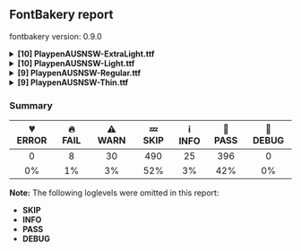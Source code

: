 ## FontBakery report

fontbakery version: 0.9.0

<details><summary><b>[10] PlaypenAUSNSW-ExtraLight.ttf</b></summary><div><details><summary>🔥 <b>FAIL:</b> Checking OS/2 usWinAscent & usWinDescent. (<a href="https://font-bakery.readthedocs.io/en/stable/fontbakery/profiles/universal.html#com.google.fonts/check/family/win_ascent_and_descent">com.google.fonts/check/family/win_ascent_and_descent</a>)</summary><div>

>
>A font's winAscent and winDescent values should be greater than or equal to the head table's yMax, abs(yMin) values. If they are less than these values, clipping can occur on Windows platforms (https://github.com/RedHatBrand/Overpass/issues/33).
>
>If the font includes tall/deep writing systems such as Arabic or Devanagari, the winAscent and winDescent can be greater than the yMax and absolute yMin values to accommodate vowel marks.
>
>When the 'win' Metrics are significantly greater than the UPM, the linespacing can appear too loose. To counteract this, enabling the OS/2 fsSelection bit 7 (Use_Typo_Metrics), will force Windows to use the OS/2 'typo' values instead. This means the font developer can control the linespacing with the 'typo' values, whilst avoiding clipping by setting the 'win' values to values greater than the yMax and absolute yMin.
>
* 🔥 **FAIL** OS/2.usWinAscent value should be equal or greater than 1473, but got 1458 instead [code: ascent]
* 🔥 **FAIL** OS/2.usWinDescent value should be equal or greater than 626, but got 524 instead [code: descent]
</div></details><details><summary>🔥 <b>FAIL:</b> Checking post.italicAngle value. (derived from com.google.fonts/check/italic_angle) (<a href="https://font-bakery.readthedocs.io/en/stable/fontbakery/profiles/post.html#com.google.fonts/check/italic_angle">com.google.fonts/check/italic_angle</a>)</summary><div>

>
>The 'post' table italicAngle property should be a reasonable amount, likely not more than 30°. Note that in the OpenType specification, the value is negative for a rightward lean.
>
>https://docs.microsoft.com/en-us/typography/opentype/spec/post
>
* 🔥 **FAIL** Font is not italic, so post.italicAngle should be equal to zero. [code: non-zero-upright]
</div></details><details><summary>⚠ <b>WARN:</b> Combined length of family and style must not exceed 27 characters. (<a href="https://font-bakery.readthedocs.io/en/stable/fontbakery/profiles/googlefonts.html#com.google.fonts/check/name/family_and_style_max_length">com.google.fonts/check/name/family_and_style_max_length</a>)</summary><div>

>
>According to a GlyphsApp tutorial [1], in order to make sure all versions of Windows recognize it as a valid font file, we must make sure that the concatenated length of the familyname (NameID.FONT_FAMILY_NAME) and style (NameID.FONT_SUBFAMILY_NAME) strings in the name table do not exceed 20 characters.
>
>After discussing the problem in more detail at FontBakery issue #2179 [2] we decided that allowing up to 27 chars would still be on the safe side, though.
>
>[1] https://glyphsapp.com/tutorials/multiple-masters-part-3-setting-up-instances [2] https://github.com/fonttools/fontbakery/issues/2179
>
* ⚠ **WARN** The combined length of family and style exceeds 27 chars in the following 'WINDOWS' entries:
 FONT_FAMILY_NAME = 'Playpen AUS NSW ExtraLight' / SUBFAMILY_NAME = 'Regular'

Please take a look at the conversation at https://github.com/fonttools/fontbakery/issues/2179 in order to understand the reasoning behind these name table records max-length criteria. [code: too-long]
</div></details><details><summary>⚠ <b>WARN:</b> Check font follows the Google Fonts vertical metric schema (<a href="https://font-bakery.readthedocs.io/en/stable/fontbakery/profiles/googlefonts.html#com.google.fonts/check/vertical_metrics">com.google.fonts/check/vertical_metrics</a>)</summary><div>

>
>This check generally enforces Google Fonts’ vertical metrics specifications. In particular: * lineGap must be 0 * Sum of hhea ascender + abs(descender) + linegap must be between 120% and 200% of UPM * Warning if sum is over 150% of UPM
>
>The threshold levels 150% (WARN) and 200% (FAIL) are somewhat arbitrarily chosen and may hint at a glaring mistake in the metrics calculations or UPM settings.
>
>Our documentation includes further information: https://github.com/googlefonts/gf-docs/tree/main/VerticalMetrics
>
* ⚠ **WARN** We recommend the absolute sum of the hhea metrics should be between 1.2-1.5x of the font's upm. This font has 1.932x (1932) [code: bad-hhea-range]
</div></details><details><summary>⚠ <b>WARN:</b> Ensure fonts have ScriptLangTags declared on the 'meta' table. (<a href="https://font-bakery.readthedocs.io/en/stable/fontbakery/profiles/googlefonts.html#com.google.fonts/check/meta/script_lang_tags">com.google.fonts/check/meta/script_lang_tags</a>)</summary><div>

>
>The OpenType 'meta' table originated at Apple. Microsoft added it to OT with just two DataMap records:
>
>- dlng: comma-separated ScriptLangTags that indicate which scripts, or languages and scripts, with possible variants, the font is designed for.
>
>- slng: comma-separated ScriptLangTags that indicate which scripts, or languages and scripts, with possible variants, the font supports.
>
>The slng structure is intended to describe which languages and scripts the font overall supports. For example, a Traditional Chinese font that also contains Latin characters, can indicate Hant,Latn, showing that it supports Hant, the Traditional Chinese variant of the Hani script, and it also supports the Latn script.
>
>The dlng structure is far more interesting. A font may contain various glyphs, but only a particular subset of the glyphs may be truly "leading" in the design, while other glyphs may have been included for technical reasons. Such a Traditional Chinese font could only list Hant there, showing that it’s designed for Traditional Chinese, but the font would omit Latn, because the developers don’t think the font is really recommended for purely Latin-script use.
>
>The tags used in the structures can comprise just script, or also language and script. For example, if a font has Bulgarian Cyrillic alternates in the locl feature for the cyrl BGR OT languagesystem, it could also indicate in dlng explicitly that it supports bul-Cyrl. (Note that the scripts and languages in meta use the ISO language and script codes, not the OpenType ones).
>
>This check ensures that the font has the meta table containing the slng and dlng structures.
>
>All families in the Google Fonts collection should contain the 'meta' table. Windows 10 already uses it when deciding on which fonts to fall back to. The Google Fonts API and also other environments could use the data for smarter filtering. Most importantly, those entries should be added to the Noto fonts.
>
>In the font making process, some environments store this data in external files already. But the meta table provides a convenient way to store this inside the font file, so some tools may add the data, and unrelated tools may read this data. This makes the solution much more portable and universal.
>
* ⚠ **WARN** This font file does not have a 'meta' table. [code: lacks-meta-table]
</div></details><details><summary>⚠ <b>WARN:</b> Check if uppercase glyphs are vertically centered. (<a href="https://font-bakery.readthedocs.io/en/stable/fontbakery/profiles/universal.html#com.google.fonts/check/caps_vertically_centered">com.google.fonts/check/caps_vertically_centered</a>)</summary><div>

>
>This check suggests one possible approach to designing vertical metrics, but can be ingnored if you follow a different approach. In order to center text in buttons, lists, and grid systems with minimal additional CSS work, the uppercase glyphs should be vertically centered in the em box. This check mainly applies to Latin, Greek, Cyrillic, and other similar scripts. For non-latin scripts like Arabic, this check might not be applicable. There is a detailed description of this subject at: https://x.com/romanshamin_en/status/1562801657691672576
>
* ⚠ **WARN** Uppercase glyphs are not vertically centered in the em box. [code: vertical-metrics-not-centered]
</div></details><details><summary>⚠ <b>WARN:</b> Check font contains no unreachable glyphs (<a href="https://font-bakery.readthedocs.io/en/stable/fontbakery/profiles/universal.html#com.google.fonts/check/unreachable_glyphs">com.google.fonts/check/unreachable_glyphs</a>)</summary><div>

>
>Glyphs are either accessible directly through Unicode codepoints or through substitution rules.
>
>In Color Fonts, glyphs are also referenced by the COLR table.
>
>Any glyphs not accessible by either of these means are redundant and serve only to increase the font's file size.
>
* ⚠ **WARN** The following glyphs could not be reached by codepoint or substitution rules:

	- A.cur_locl

	- A.dec_locl

	- AE.cur.locl

	- F.cur_locl

	- G.cur_locl

	- G_locl

	- IJacute

	- I_locl

	- M_locl

	- OE.cur.locl

	- Q.cur_locl

	- Q.dec_pt

	- Q_locl

	- Q_locl.ini

	- T.cur_locl

	- X.dec_locl

	- Z.dec_locl

	- _circle

	- b.jmc_dk

	- caroncomb_locl

	- cnct.cnt_r_r.ful

	- cnct.cnt_r_v.mod

	- cnct.cnt_r_x.mod

	- cnct.ful_t.lop_de_e

	- cnct.mlp_b_s.mod

	- cnct.mod_e_z.ful

	- cnct.mod_r_z.cnt

	- cnct.mod_v_n.cnt

	- f.alt1.mrr

	- f.ful_pe

	- f.ful_pl

	- four.alt1

	- i.loclTRK

	- ijacute

	- k.lop_pe

	- l.alt1.lop

	- nine.alt1

	- one.alt1

	- p.mrr_ca

	- q.jmc_ar

	- q.mod_au

	- seven.alt1

	- t.lop_de

	- uni0312.case

	- x.cnt_de

	- y_de
 [code: unreachable-glyphs]
</div></details><details><summary>⚠ <b>WARN:</b> Check if each glyph has the recommended amount of contours. (<a href="https://font-bakery.readthedocs.io/en/stable/fontbakery/profiles/universal.html#com.google.fonts/check/contour_count">com.google.fonts/check/contour_count</a>)</summary><div>

>
>Visually QAing thousands of glyphs by hand is tiring. Most glyphs can only be constructured in a handful of ways. This means a glyph's contour count will only differ slightly amongst different fonts, e.g a 'g' could either be 2 or 3 contours, depending on whether its double story or single story.
>
>However, a quotedbl should have 2 contours, unless the font belongs to a display family.
>
>This check currently does not cover variable fonts because there's plenty of alternative ways of constructing glyphs with multiple outlines for each feature in a VarFont. The expected contour count data for this check is currently optimized for the typical construction of glyphs in static fonts.
>
* ⚠ **WARN** This check inspects the glyph outlines and detects the total number of contours in each of them. The expected values are infered from the typical ammounts of contours observed in a large collection of reference font families. The divergences listed below may simply indicate a significantly different design on some of your glyphs. On the other hand, some of these may flag actual bugs in the font such as glyphs mapped to an incorrect codepoint. Please consider reviewing the design and codepoint assignment of these to make sure they are correct.

The following glyphs do not have the recommended number of contours:

	- Glyph name: Eth	Contours detected: 3	Expected: 2

	- Glyph name: aogonek	Contours detected: 3	Expected: 2

	- Glyph name: Dcroat	Contours detected: 3	Expected: 2

	- Glyph name: dcroat	Contours detected: 3	Expected: 2

	- Glyph name: eogonek	Contours detected: 3	Expected: 2

	- Glyph name: hbar	Contours detected: 2	Expected: 1

	- Glyph name: Lslash	Contours detected: 2	Expected: 1

	- Glyph name: lslash	Contours detected: 2	Expected: 1

	- Glyph name: Tbar	Contours detected: 2	Expected: 1

	- Glyph name: tbar	Contours detected: 2	Expected: 1

	- Glyph name: Uogonek	Contours detected: 2	Expected: 1

	- Glyph name: uogonek	Contours detected: 2	Expected: 1

	- Glyph name: Dcroat	Contours detected: 3	Expected: 2

	- Glyph name: Eth	Contours detected: 3	Expected: 2

	- Glyph name: Lslash	Contours detected: 2	Expected: 1

	- Glyph name: Tbar	Contours detected: 2	Expected: 1

	- Glyph name: Uogonek	Contours detected: 2	Expected: 1

	- Glyph name: aogonek	Contours detected: 3	Expected: 2

	- Glyph name: dcroat	Contours detected: 3	Expected: 2

	- Glyph name: eogonek	Contours detected: 3	Expected: 2

	- Glyph name: hbar	Contours detected: 2	Expected: 1

	- Glyph name: lslash	Contours detected: 2	Expected: 1

	- Glyph name: tbar	Contours detected: 2	Expected: 1

	- Glyph name: uogonek	Contours detected: 2	Expected: 1
 [code: contour-count]
</div></details><details><summary>⚠ <b>WARN:</b> Check glyphs in mark glyph class are non-spacing. (<a href="https://font-bakery.readthedocs.io/en/stable/fontbakery/profiles/gdef.html#com.google.fonts/check/gdef_spacing_marks">com.google.fonts/check/gdef_spacing_marks</a>)</summary><div>

>
>Glyphs in the GDEF mark glyph class should be non-spacing.
>
>Spacing glyphs in the GDEF mark glyph class may have incorrect anchor positioning that was only intended for building composite glyphs during design.
>
* ⚠ **WARN** The following spacing glyphs may be in the GDEF mark glyph class by mistake:
	 cnct.mod_r_z.cnt (unencoded) and tildeshortcomb (unencoded) [code: spacing-mark-glyphs]
</div></details><details><summary>⚠ <b>WARN:</b> Do outlines contain any jaggy segments? (<a href="https://font-bakery.readthedocs.io/en/stable/fontbakery/profiles/<Section: Outline Correctness Checks>.html#com.google.fonts/check/outline_jaggy_segments">com.google.fonts/check/outline_jaggy_segments</a>)</summary><div>

>
>This check heuristically detects outline segments which form a particularly small angle, indicative of an outline error. This may cause false positives in cases such as extreme ink traps, so should be regarded as advisory and backed up by manual inspection.
>
* ⚠ **WARN** The following glyphs have jaggy segments:

	* at (U+0040): B<<530.0,178.5>-<535.0,198.0>-<541.0,218.0>>/B<<541.0,218.0>-<489.0,131.0>-<441.5,92.0>> = 14.167565217143443

	* b (U+0062): L<<382.0,993.0>--<179.0,293.0>>/B<<179.0,293.0>-<245.0,410.0>-<308.5,464.5>> = 13.255297387407163

	* eng (U+014B): L<<231.0,491.0>--<165.0,260.0>>/B<<165.0,260.0>-<214.0,355.0>-<265.5,412.0>> = 11.338811392700217

	* g (U+0067): L<<276.0,-294.0>--<421.0,206.0>>/B<<421.0,206.0>-<354.0,90.0>-<289.5,36.5>> = 13.837978624535648

	* gbreve (U+011F): L<<276.0,-294.0>--<421.0,206.0>>/B<<421.0,206.0>-<354.0,90.0>-<289.5,36.5>> = 13.837978624535648

	* gcircumflex (U+011D): L<<276.0,-294.0>--<421.0,206.0>>/B<<421.0,206.0>-<354.0,90.0>-<289.5,36.5>> = 13.837978624535648

	* gdotaccent (U+0121): L<<276.0,-294.0>--<421.0,206.0>>/B<<421.0,206.0>-<354.0,90.0>-<289.5,36.5>> = 13.837978624535648

	* h (U+0068): L<<382.0,992.0>--<171.0,262.0>>/B<<171.0,262.0>-<220.0,356.0>-<271.5,412.5>> = 11.410509773024042

	* hbar (U+0127): L<<382.0,992.0>--<171.0,262.0>>/B<<171.0,262.0>-<220.0,356.0>-<271.5,412.5>> = 11.410509773024042

	* hcircumflex (U+0125): L<<382.0,992.0>--<171.0,262.0>>/B<<171.0,262.0>-<220.0,356.0>-<271.5,412.5>> = 11.410509773024042

	* m (U+006D): L<<231.0,491.0>--<167.0,267.0>>/B<<167.0,267.0>-<238.0,403.0>-<312.5,461.0>> = 11.621811599992757

	* m (U+006D): L<<525.0,343.0>--<504.0,272.0>>/B<<504.0,272.0>-<575.0,405.0>-<648.5,462.0>> = 11.61796050767635

	* n (U+006E): L<<231.0,491.0>--<165.0,260.0>>/B<<165.0,260.0>-<214.0,355.0>-<265.5,412.0>> = 11.338811392700217

	* nacute (U+0144): L<<231.0,491.0>--<165.0,260.0>>/B<<165.0,260.0>-<214.0,355.0>-<265.5,412.0>> = 11.338811392700217

	* ncaron (U+0148): L<<231.0,491.0>--<165.0,260.0>>/B<<165.0,260.0>-<214.0,355.0>-<265.5,412.0>> = 11.338811392700217

	* ntilde (U+00F1): L<<231.0,491.0>--<165.0,260.0>>/B<<165.0,260.0>-<214.0,355.0>-<265.5,412.0>> = 11.338811392700217

	* p (U+0070): L<<238.0,492.0>--<179.0,293.0>>/B<<179.0,293.0>-<246.0,410.0>-<309.5,464.5>> = 13.283427380590814

	* q (U+0071): L<<220.0,-494.0>--<424.0,214.0>>/B<<424.0,214.0>-<357.0,94.0>-<292.0,38.5>> = 13.10250490323211

	* r (U+0072): L<<230.0,491.0>--<164.0,265.0>>/B<<164.0,265.0>-<214.0,365.0>-<259.5,420.0>> = 10.28537797494743

	* racute (U+0155): L<<230.0,491.0>--<164.0,265.0>>/B<<164.0,265.0>-<214.0,365.0>-<259.5,420.0>> = 10.28537797494743

	* rcaron (U+0159): L<<230.0,491.0>--<164.0,265.0>>/B<<164.0,265.0>-<214.0,365.0>-<259.5,420.0>> = 10.28537797494743

	* thorn (U+00FE): L<<382.0,992.0>--<179.0,293.0>>/B<<179.0,293.0>-<245.0,410.0>-<308.5,464.5>> = 13.233373079481229

	* u (U+0075): L<<411.0,111.0>--<448.0,241.0>>/B<<448.0,241.0>-<400.0,149.0>-<349.0,92.0>> = 11.66564307395382

	* uacute (U+00FA): L<<411.0,111.0>--<448.0,241.0>>/B<<448.0,241.0>-<400.0,149.0>-<349.0,92.0>> = 11.66564307395382

	* ubreve (U+016D): L<<411.0,111.0>--<448.0,241.0>>/B<<448.0,241.0>-<400.0,149.0>-<349.0,92.0>> = 11.66564307395382

	* ucircumflex (U+00FB): L<<411.0,111.0>--<448.0,241.0>>/B<<448.0,241.0>-<400.0,149.0>-<349.0,92.0>> = 11.66564307395382

	* udieresis (U+00FC): L<<411.0,111.0>--<448.0,241.0>>/B<<448.0,241.0>-<400.0,149.0>-<349.0,92.0>> = 11.66564307395382

	* ugrave (U+00F9): L<<411.0,111.0>--<448.0,241.0>>/B<<448.0,241.0>-<400.0,149.0>-<349.0,92.0>> = 11.66564307395382

	* uhorn (U+01B0): L<<411.0,111.0>--<448.0,241.0>>/B<<448.0,241.0>-<400.0,149.0>-<349.0,92.0>> = 11.66564307395382

	* uhungarumlaut (U+0171): L<<411.0,111.0>--<448.0,241.0>>/B<<448.0,241.0>-<400.0,149.0>-<349.0,92.0>> = 11.66564307395382

	* umacron (U+016B): L<<411.0,111.0>--<448.0,241.0>>/B<<448.0,241.0>-<400.0,149.0>-<349.0,92.0>> = 11.66564307395382

	* uni0123 (U+0123): L<<276.0,-294.0>--<421.0,206.0>>/B<<421.0,206.0>-<354.0,90.0>-<289.5,36.5>> = 13.837978624535648

	* uni0146 (U+0146): L<<231.0,491.0>--<165.0,260.0>>/B<<165.0,260.0>-<214.0,355.0>-<265.5,412.0>> = 11.338811392700217

	* uni0157 (U+0157): L<<230.0,491.0>--<164.0,265.0>>/B<<164.0,265.0>-<214.0,365.0>-<259.5,420.0>> = 10.28537797494743

	* uni01D4 (U+01D4): L<<411.0,111.0>--<448.0,241.0>>/B<<448.0,241.0>-<400.0,149.0>-<349.0,92.0>> = 11.66564307395382

	* uni01D6 (U+01D6): L<<411.0,111.0>--<448.0,241.0>>/B<<448.0,241.0>-<400.0,149.0>-<349.0,92.0>> = 11.66564307395382

	* uni01D8 (U+01D8): L<<411.0,111.0>--<448.0,241.0>>/B<<448.0,241.0>-<400.0,149.0>-<349.0,92.0>> = 11.66564307395382

	* uni01DA (U+01DA): L<<411.0,111.0>--<448.0,241.0>>/B<<448.0,241.0>-<400.0,149.0>-<349.0,92.0>> = 11.66564307395382

	* uni01DC (U+01DC): L<<411.0,111.0>--<448.0,241.0>>/B<<448.0,241.0>-<400.0,149.0>-<349.0,92.0>> = 11.66564307395382

	* uni1EE5 (U+1EE5): L<<411.0,111.0>--<448.0,241.0>>/B<<448.0,241.0>-<400.0,149.0>-<349.0,92.0>> = 11.66564307395382

	* uni1EE7 (U+1EE7): L<<411.0,111.0>--<448.0,241.0>>/B<<448.0,241.0>-<400.0,149.0>-<349.0,92.0>> = 11.66564307395382

	* uni1EE9 (U+1EE9): L<<411.0,111.0>--<448.0,241.0>>/B<<448.0,241.0>-<400.0,149.0>-<349.0,92.0>> = 11.66564307395382

	* uni1EEB (U+1EEB): L<<411.0,111.0>--<448.0,241.0>>/B<<448.0,241.0>-<400.0,149.0>-<349.0,92.0>> = 11.66564307395382

	* uni1EED (U+1EED): L<<411.0,111.0>--<448.0,241.0>>/B<<448.0,241.0>-<400.0,149.0>-<349.0,92.0>> = 11.66564307395382

	* uni1EEF (U+1EEF): L<<411.0,111.0>--<448.0,241.0>>/B<<448.0,241.0>-<400.0,149.0>-<349.0,92.0>> = 11.66564307395382

	* uni1EF1 (U+1EF1): L<<411.0,111.0>--<448.0,241.0>>/B<<448.0,241.0>-<400.0,149.0>-<349.0,92.0>> = 11.66564307395382

	* uni1EF5 (U+1EF5): L<<293.0,-294.0>--<449.0,245.0>>/B<<449.0,245.0>-<400.0,150.0>-<348.0,92.5>> = 11.142449636840515

	* uni1EF7 (U+1EF7): L<<293.0,-294.0>--<449.0,245.0>>/B<<449.0,245.0>-<400.0,150.0>-<348.0,92.5>> = 11.142449636840515

	* uni1EF9 (U+1EF9): L<<293.0,-294.0>--<449.0,245.0>>/B<<449.0,245.0>-<400.0,150.0>-<348.0,92.5>> = 11.142449636840515

	* uogonek (U+0173): L<<411.0,111.0>--<448.0,241.0>>/B<<448.0,241.0>-<400.0,149.0>-<349.0,92.0>> = 11.66564307395382

	* uring (U+016F): L<<411.0,111.0>--<448.0,241.0>>/B<<448.0,241.0>-<400.0,149.0>-<349.0,92.0>> = 11.66564307395382

	* utilde (U+0169): L<<411.0,111.0>--<448.0,241.0>>/B<<448.0,241.0>-<400.0,149.0>-<349.0,92.0>> = 11.66564307395382

	* y (U+0079): L<<293.0,-294.0>--<449.0,245.0>>/B<<449.0,245.0>-<400.0,150.0>-<348.0,92.5>> = 11.142449636840515

	* yacute (U+00FD): L<<293.0,-294.0>--<449.0,245.0>>/B<<449.0,245.0>-<400.0,150.0>-<348.0,92.5>> = 11.142449636840515

	* ycircumflex (U+0177): L<<293.0,-294.0>--<449.0,245.0>>/B<<449.0,245.0>-<400.0,150.0>-<348.0,92.5>> = 11.142449636840515

	* ydieresis (U+00FF): L<<293.0,-294.0>--<449.0,245.0>>/B<<449.0,245.0>-<400.0,150.0>-<348.0,92.5>> = 11.142449636840515

	* ygrave (U+1EF3): L<<293.0,-294.0>--<449.0,245.0>>/B<<449.0,245.0>-<400.0,150.0>-<348.0,92.5>> = 11.142449636840515 [code: found-jaggy-segments]
</div></details><br></div></details><details><summary><b>[10] PlaypenAUSNSW-Light.ttf</b></summary><div><details><summary>🔥 <b>FAIL:</b> Checking OS/2 usWinAscent & usWinDescent. (<a href="https://font-bakery.readthedocs.io/en/stable/fontbakery/profiles/universal.html#com.google.fonts/check/family/win_ascent_and_descent">com.google.fonts/check/family/win_ascent_and_descent</a>)</summary><div>

>
>A font's winAscent and winDescent values should be greater than or equal to the head table's yMax, abs(yMin) values. If they are less than these values, clipping can occur on Windows platforms (https://github.com/RedHatBrand/Overpass/issues/33).
>
>If the font includes tall/deep writing systems such as Arabic or Devanagari, the winAscent and winDescent can be greater than the yMax and absolute yMin values to accommodate vowel marks.
>
>When the 'win' Metrics are significantly greater than the UPM, the linespacing can appear too loose. To counteract this, enabling the OS/2 fsSelection bit 7 (Use_Typo_Metrics), will force Windows to use the OS/2 'typo' values instead. This means the font developer can control the linespacing with the 'typo' values, whilst avoiding clipping by setting the 'win' values to values greater than the yMax and absolute yMin.
>
* 🔥 **FAIL** OS/2.usWinAscent value should be equal or greater than 1473, but got 1458 instead [code: ascent]
* 🔥 **FAIL** OS/2.usWinDescent value should be equal or greater than 626, but got 524 instead [code: descent]
</div></details><details><summary>🔥 <b>FAIL:</b> Checking post.italicAngle value. (derived from com.google.fonts/check/italic_angle) (<a href="https://font-bakery.readthedocs.io/en/stable/fontbakery/profiles/post.html#com.google.fonts/check/italic_angle">com.google.fonts/check/italic_angle</a>)</summary><div>

>
>The 'post' table italicAngle property should be a reasonable amount, likely not more than 30°. Note that in the OpenType specification, the value is negative for a rightward lean.
>
>https://docs.microsoft.com/en-us/typography/opentype/spec/post
>
* 🔥 **FAIL** Font is not italic, so post.italicAngle should be equal to zero. [code: non-zero-upright]
</div></details><details><summary>⚠ <b>WARN:</b> Combined length of family and style must not exceed 27 characters. (<a href="https://font-bakery.readthedocs.io/en/stable/fontbakery/profiles/googlefonts.html#com.google.fonts/check/name/family_and_style_max_length">com.google.fonts/check/name/family_and_style_max_length</a>)</summary><div>

>
>According to a GlyphsApp tutorial [1], in order to make sure all versions of Windows recognize it as a valid font file, we must make sure that the concatenated length of the familyname (NameID.FONT_FAMILY_NAME) and style (NameID.FONT_SUBFAMILY_NAME) strings in the name table do not exceed 20 characters.
>
>After discussing the problem in more detail at FontBakery issue #2179 [2] we decided that allowing up to 27 chars would still be on the safe side, though.
>
>[1] https://glyphsapp.com/tutorials/multiple-masters-part-3-setting-up-instances [2] https://github.com/fonttools/fontbakery/issues/2179
>
* ⚠ **WARN** The combined length of family and style exceeds 27 chars in the following 'WINDOWS' entries:
 FONT_FAMILY_NAME = 'Playpen AUS NSW Light' / SUBFAMILY_NAME = 'Regular'

Please take a look at the conversation at https://github.com/fonttools/fontbakery/issues/2179 in order to understand the reasoning behind these name table records max-length criteria. [code: too-long]
</div></details><details><summary>⚠ <b>WARN:</b> Check font follows the Google Fonts vertical metric schema (<a href="https://font-bakery.readthedocs.io/en/stable/fontbakery/profiles/googlefonts.html#com.google.fonts/check/vertical_metrics">com.google.fonts/check/vertical_metrics</a>)</summary><div>

>
>This check generally enforces Google Fonts’ vertical metrics specifications. In particular: * lineGap must be 0 * Sum of hhea ascender + abs(descender) + linegap must be between 120% and 200% of UPM * Warning if sum is over 150% of UPM
>
>The threshold levels 150% (WARN) and 200% (FAIL) are somewhat arbitrarily chosen and may hint at a glaring mistake in the metrics calculations or UPM settings.
>
>Our documentation includes further information: https://github.com/googlefonts/gf-docs/tree/main/VerticalMetrics
>
* ⚠ **WARN** We recommend the absolute sum of the hhea metrics should be between 1.2-1.5x of the font's upm. This font has 1.932x (1932) [code: bad-hhea-range]
</div></details><details><summary>⚠ <b>WARN:</b> Ensure fonts have ScriptLangTags declared on the 'meta' table. (<a href="https://font-bakery.readthedocs.io/en/stable/fontbakery/profiles/googlefonts.html#com.google.fonts/check/meta/script_lang_tags">com.google.fonts/check/meta/script_lang_tags</a>)</summary><div>

>
>The OpenType 'meta' table originated at Apple. Microsoft added it to OT with just two DataMap records:
>
>- dlng: comma-separated ScriptLangTags that indicate which scripts, or languages and scripts, with possible variants, the font is designed for.
>
>- slng: comma-separated ScriptLangTags that indicate which scripts, or languages and scripts, with possible variants, the font supports.
>
>The slng structure is intended to describe which languages and scripts the font overall supports. For example, a Traditional Chinese font that also contains Latin characters, can indicate Hant,Latn, showing that it supports Hant, the Traditional Chinese variant of the Hani script, and it also supports the Latn script.
>
>The dlng structure is far more interesting. A font may contain various glyphs, but only a particular subset of the glyphs may be truly "leading" in the design, while other glyphs may have been included for technical reasons. Such a Traditional Chinese font could only list Hant there, showing that it’s designed for Traditional Chinese, but the font would omit Latn, because the developers don’t think the font is really recommended for purely Latin-script use.
>
>The tags used in the structures can comprise just script, or also language and script. For example, if a font has Bulgarian Cyrillic alternates in the locl feature for the cyrl BGR OT languagesystem, it could also indicate in dlng explicitly that it supports bul-Cyrl. (Note that the scripts and languages in meta use the ISO language and script codes, not the OpenType ones).
>
>This check ensures that the font has the meta table containing the slng and dlng structures.
>
>All families in the Google Fonts collection should contain the 'meta' table. Windows 10 already uses it when deciding on which fonts to fall back to. The Google Fonts API and also other environments could use the data for smarter filtering. Most importantly, those entries should be added to the Noto fonts.
>
>In the font making process, some environments store this data in external files already. But the meta table provides a convenient way to store this inside the font file, so some tools may add the data, and unrelated tools may read this data. This makes the solution much more portable and universal.
>
* ⚠ **WARN** This font file does not have a 'meta' table. [code: lacks-meta-table]
</div></details><details><summary>⚠ <b>WARN:</b> Check if uppercase glyphs are vertically centered. (<a href="https://font-bakery.readthedocs.io/en/stable/fontbakery/profiles/universal.html#com.google.fonts/check/caps_vertically_centered">com.google.fonts/check/caps_vertically_centered</a>)</summary><div>

>
>This check suggests one possible approach to designing vertical metrics, but can be ingnored if you follow a different approach. In order to center text in buttons, lists, and grid systems with minimal additional CSS work, the uppercase glyphs should be vertically centered in the em box. This check mainly applies to Latin, Greek, Cyrillic, and other similar scripts. For non-latin scripts like Arabic, this check might not be applicable. There is a detailed description of this subject at: https://x.com/romanshamin_en/status/1562801657691672576
>
* ⚠ **WARN** Uppercase glyphs are not vertically centered in the em box. [code: vertical-metrics-not-centered]
</div></details><details><summary>⚠ <b>WARN:</b> Check font contains no unreachable glyphs (<a href="https://font-bakery.readthedocs.io/en/stable/fontbakery/profiles/universal.html#com.google.fonts/check/unreachable_glyphs">com.google.fonts/check/unreachable_glyphs</a>)</summary><div>

>
>Glyphs are either accessible directly through Unicode codepoints or through substitution rules.
>
>In Color Fonts, glyphs are also referenced by the COLR table.
>
>Any glyphs not accessible by either of these means are redundant and serve only to increase the font's file size.
>
* ⚠ **WARN** The following glyphs could not be reached by codepoint or substitution rules:

	- A.cur_locl

	- A.dec_locl

	- AE.cur.locl

	- F.cur_locl

	- G.cur_locl

	- G_locl

	- IJacute

	- I_locl

	- M_locl

	- OE.cur.locl

	- Q.cur_locl

	- Q.dec_pt

	- Q_locl

	- Q_locl.ini

	- T.cur_locl

	- X.dec_locl

	- Z.dec_locl

	- _circle

	- b.jmc_dk

	- caroncomb_locl

	- cnct.cnt_r_r.ful

	- cnct.cnt_r_v.mod

	- cnct.cnt_r_x.mod

	- cnct.ful_t.lop_de_e

	- cnct.mlp_b_s.mod

	- cnct.mod_e_z.ful

	- cnct.mod_r_z.cnt

	- cnct.mod_v_n.cnt

	- f.alt1.mrr

	- f.ful_pe

	- f.ful_pl

	- four.alt1

	- i.loclTRK

	- ijacute

	- k.lop_pe

	- l.alt1.lop

	- nine.alt1

	- one.alt1

	- p.mrr_ca

	- q.jmc_ar

	- q.mod_au

	- seven.alt1

	- t.lop_de

	- uni0312.case

	- x.cnt_de

	- y_de
 [code: unreachable-glyphs]
</div></details><details><summary>⚠ <b>WARN:</b> Check if each glyph has the recommended amount of contours. (<a href="https://font-bakery.readthedocs.io/en/stable/fontbakery/profiles/universal.html#com.google.fonts/check/contour_count">com.google.fonts/check/contour_count</a>)</summary><div>

>
>Visually QAing thousands of glyphs by hand is tiring. Most glyphs can only be constructured in a handful of ways. This means a glyph's contour count will only differ slightly amongst different fonts, e.g a 'g' could either be 2 or 3 contours, depending on whether its double story or single story.
>
>However, a quotedbl should have 2 contours, unless the font belongs to a display family.
>
>This check currently does not cover variable fonts because there's plenty of alternative ways of constructing glyphs with multiple outlines for each feature in a VarFont. The expected contour count data for this check is currently optimized for the typical construction of glyphs in static fonts.
>
* ⚠ **WARN** This check inspects the glyph outlines and detects the total number of contours in each of them. The expected values are infered from the typical ammounts of contours observed in a large collection of reference font families. The divergences listed below may simply indicate a significantly different design on some of your glyphs. On the other hand, some of these may flag actual bugs in the font such as glyphs mapped to an incorrect codepoint. Please consider reviewing the design and codepoint assignment of these to make sure they are correct.

The following glyphs do not have the recommended number of contours:

	- Glyph name: Eth	Contours detected: 3	Expected: 2

	- Glyph name: aogonek	Contours detected: 3	Expected: 2

	- Glyph name: Dcroat	Contours detected: 3	Expected: 2

	- Glyph name: dcroat	Contours detected: 3	Expected: 2

	- Glyph name: eogonek	Contours detected: 3	Expected: 2

	- Glyph name: hbar	Contours detected: 2	Expected: 1

	- Glyph name: Lslash	Contours detected: 2	Expected: 1

	- Glyph name: lslash	Contours detected: 2	Expected: 1

	- Glyph name: Tbar	Contours detected: 2	Expected: 1

	- Glyph name: tbar	Contours detected: 2	Expected: 1

	- Glyph name: Uogonek	Contours detected: 2	Expected: 1

	- Glyph name: uogonek	Contours detected: 2	Expected: 1

	- Glyph name: Dcroat	Contours detected: 3	Expected: 2

	- Glyph name: Eth	Contours detected: 3	Expected: 2

	- Glyph name: Lslash	Contours detected: 2	Expected: 1

	- Glyph name: Tbar	Contours detected: 2	Expected: 1

	- Glyph name: Uogonek	Contours detected: 2	Expected: 1

	- Glyph name: aogonek	Contours detected: 3	Expected: 2

	- Glyph name: dcroat	Contours detected: 3	Expected: 2

	- Glyph name: eogonek	Contours detected: 3	Expected: 2

	- Glyph name: hbar	Contours detected: 2	Expected: 1

	- Glyph name: lslash	Contours detected: 2	Expected: 1

	- Glyph name: tbar	Contours detected: 2	Expected: 1

	- Glyph name: uogonek	Contours detected: 2	Expected: 1
 [code: contour-count]
</div></details><details><summary>⚠ <b>WARN:</b> Check glyphs in mark glyph class are non-spacing. (<a href="https://font-bakery.readthedocs.io/en/stable/fontbakery/profiles/gdef.html#com.google.fonts/check/gdef_spacing_marks">com.google.fonts/check/gdef_spacing_marks</a>)</summary><div>

>
>Glyphs in the GDEF mark glyph class should be non-spacing.
>
>Spacing glyphs in the GDEF mark glyph class may have incorrect anchor positioning that was only intended for building composite glyphs during design.
>
* ⚠ **WARN** The following spacing glyphs may be in the GDEF mark glyph class by mistake:
	 cnct.mod_r_z.cnt (unencoded) and tildeshortcomb (unencoded) [code: spacing-mark-glyphs]
</div></details><details><summary>⚠ <b>WARN:</b> Do outlines contain any jaggy segments? (<a href="https://font-bakery.readthedocs.io/en/stable/fontbakery/profiles/<Section: Outline Correctness Checks>.html#com.google.fonts/check/outline_jaggy_segments">com.google.fonts/check/outline_jaggy_segments</a>)</summary><div>

>
>This check heuristically detects outline segments which form a particularly small angle, indicative of an outline error. This may cause false positives in cases such as extreme ink traps, so should be regarded as advisory and backed up by manual inspection.
>
* ⚠ **WARN** The following glyphs have jaggy segments:

	* eng (U+014B): L<<239.0,484.0>--<183.0,290.0>>/B<<183.0,290.0>-<249.0,410.0>-<321.5,464.5>> = 12.709491343814623

	* h (U+0068): L<<390.0,985.0>--<190.0,290.0>>/B<<190.0,290.0>-<256.0,410.0>-<328.0,464.5>> = 12.756574080197266

	* hbar (U+0127): L<<390.0,985.0>--<190.0,290.0>>/B<<190.0,290.0>-<256.0,410.0>-<328.0,464.5>> = 12.756574080197266

	* hcircumflex (U+0125): L<<390.0,985.0>--<190.0,290.0>>/B<<190.0,290.0>-<256.0,410.0>-<328.0,464.5>> = 12.756574080197266

	* m (U+006D): L<<239.0,484.0>--<185.0,298.0>>/B<<185.0,298.0>-<249.0,411.0>-<317.0,465.0>> = 13.336781054214766

	* m (U+006D): L<<529.0,334.0>--<518.0,299.0>>/B<<518.0,299.0>-<582.0,411.0>-<649.5,465.0>> = 12.29769287365997

	* n (U+006E): L<<239.0,484.0>--<183.0,290.0>>/B<<183.0,290.0>-<249.0,410.0>-<321.5,464.5>> = 12.709491343814623

	* nacute (U+0144): L<<239.0,484.0>--<183.0,290.0>>/B<<183.0,290.0>-<249.0,410.0>-<321.5,464.5>> = 12.709491343814623

	* ncaron (U+0148): L<<239.0,484.0>--<183.0,290.0>>/B<<183.0,290.0>-<249.0,410.0>-<321.5,464.5>> = 12.709491343814623

	* ntilde (U+00F1): L<<239.0,484.0>--<183.0,290.0>>/B<<183.0,290.0>-<249.0,410.0>-<321.5,464.5>> = 12.709491343814623

	* r (U+0072): L<<238.0,484.0>--<182.0,291.0>>/B<<182.0,291.0>-<249.0,415.0>-<312.0,467.0>> = 12.202980284542852

	* racute (U+0155): L<<238.0,484.0>--<182.0,291.0>>/B<<182.0,291.0>-<249.0,415.0>-<312.0,467.0>> = 12.202980284542852

	* rcaron (U+0159): L<<238.0,484.0>--<182.0,291.0>>/B<<182.0,291.0>-<249.0,415.0>-<312.0,467.0>> = 12.202980284542852

	* u (U+0075): L<<407.0,127.0>--<431.0,211.0>>/B<<431.0,211.0>-<366.0,95.0>-<294.5,39.5>> = 13.318468697618158

	* uacute (U+00FA): L<<407.0,127.0>--<431.0,211.0>>/B<<431.0,211.0>-<366.0,95.0>-<294.5,39.5>> = 13.318468697618158

	* ubreve (U+016D): L<<407.0,127.0>--<431.0,211.0>>/B<<431.0,211.0>-<366.0,95.0>-<294.5,39.5>> = 13.318468697618158

	* ucircumflex (U+00FB): L<<407.0,127.0>--<431.0,211.0>>/B<<431.0,211.0>-<366.0,95.0>-<294.5,39.5>> = 13.318468697618158

	* udieresis (U+00FC): L<<407.0,127.0>--<431.0,211.0>>/B<<431.0,211.0>-<366.0,95.0>-<294.5,39.5>> = 13.318468697618158

	* ugrave (U+00F9): L<<407.0,127.0>--<431.0,211.0>>/B<<431.0,211.0>-<366.0,95.0>-<294.5,39.5>> = 13.318468697618158

	* uhorn (U+01B0): L<<407.0,127.0>--<431.0,211.0>>/B<<431.0,211.0>-<366.0,95.0>-<294.5,39.5>> = 13.318468697618158

	* uhungarumlaut (U+0171): L<<407.0,127.0>--<431.0,211.0>>/B<<431.0,211.0>-<366.0,95.0>-<294.5,39.5>> = 13.318468697618158

	* umacron (U+016B): L<<407.0,127.0>--<431.0,211.0>>/B<<431.0,211.0>-<366.0,95.0>-<294.5,39.5>> = 13.318468697618158

	* uni0146 (U+0146): L<<239.0,484.0>--<183.0,290.0>>/B<<183.0,290.0>-<249.0,410.0>-<321.5,464.5>> = 12.709491343814623

	* uni0157 (U+0157): L<<238.0,484.0>--<182.0,291.0>>/B<<182.0,291.0>-<249.0,415.0>-<312.0,467.0>> = 12.202980284542852

	* uni01D4 (U+01D4): L<<407.0,127.0>--<431.0,211.0>>/B<<431.0,211.0>-<366.0,95.0>-<294.5,39.5>> = 13.318468697618158

	* uni01D6 (U+01D6): L<<407.0,127.0>--<431.0,211.0>>/B<<431.0,211.0>-<366.0,95.0>-<294.5,39.5>> = 13.318468697618158

	* uni01D8 (U+01D8): L<<407.0,127.0>--<431.0,211.0>>/B<<431.0,211.0>-<366.0,95.0>-<294.5,39.5>> = 13.318468697618158

	* uni01DA (U+01DA): L<<407.0,127.0>--<431.0,211.0>>/B<<431.0,211.0>-<366.0,95.0>-<294.5,39.5>> = 13.318468697618158

	* uni01DC (U+01DC): L<<407.0,127.0>--<431.0,211.0>>/B<<431.0,211.0>-<366.0,95.0>-<294.5,39.5>> = 13.318468697618158

	* uni1EE5 (U+1EE5): L<<407.0,127.0>--<431.0,211.0>>/B<<431.0,211.0>-<366.0,95.0>-<294.5,39.5>> = 13.318468697618158

	* uni1EE7 (U+1EE7): L<<407.0,127.0>--<431.0,211.0>>/B<<431.0,211.0>-<366.0,95.0>-<294.5,39.5>> = 13.318468697618158

	* uni1EE9 (U+1EE9): L<<407.0,127.0>--<431.0,211.0>>/B<<431.0,211.0>-<366.0,95.0>-<294.5,39.5>> = 13.318468697618158

	* uni1EEB (U+1EEB): L<<407.0,127.0>--<431.0,211.0>>/B<<431.0,211.0>-<366.0,95.0>-<294.5,39.5>> = 13.318468697618158

	* uni1EED (U+1EED): L<<407.0,127.0>--<431.0,211.0>>/B<<431.0,211.0>-<366.0,95.0>-<294.5,39.5>> = 13.318468697618158

	* uni1EEF (U+1EEF): L<<407.0,127.0>--<431.0,211.0>>/B<<431.0,211.0>-<366.0,95.0>-<294.5,39.5>> = 13.318468697618158

	* uni1EF1 (U+1EF1): L<<407.0,127.0>--<431.0,211.0>>/B<<431.0,211.0>-<366.0,95.0>-<294.5,39.5>> = 13.318468697618158

	* uni1EF5 (U+1EF5): L<<289.0,-283.0>--<433.0,217.0>>/B<<433.0,217.0>-<367.0,96.0>-<294.0,40.5>> = 12.544059130768506

	* uni1EF7 (U+1EF7): L<<289.0,-283.0>--<433.0,217.0>>/B<<433.0,217.0>-<367.0,96.0>-<294.0,40.5>> = 12.544059130768506

	* uni1EF9 (U+1EF9): L<<289.0,-283.0>--<433.0,217.0>>/B<<433.0,217.0>-<367.0,96.0>-<294.0,40.5>> = 12.544059130768506

	* uogonek (U+0173): L<<407.0,127.0>--<431.0,211.0>>/B<<431.0,211.0>-<366.0,95.0>-<294.5,39.5>> = 13.318468697618158

	* uring (U+016F): L<<407.0,127.0>--<431.0,211.0>>/B<<431.0,211.0>-<366.0,95.0>-<294.5,39.5>> = 13.318468697618158

	* utilde (U+0169): L<<407.0,127.0>--<431.0,211.0>>/B<<431.0,211.0>-<366.0,95.0>-<294.5,39.5>> = 13.318468697618158

	* y (U+0079): L<<289.0,-283.0>--<433.0,217.0>>/B<<433.0,217.0>-<367.0,96.0>-<294.0,40.5>> = 12.544059130768506

	* yacute (U+00FD): L<<289.0,-283.0>--<433.0,217.0>>/B<<433.0,217.0>-<367.0,96.0>-<294.0,40.5>> = 12.544059130768506

	* ycircumflex (U+0177): L<<289.0,-283.0>--<433.0,217.0>>/B<<433.0,217.0>-<367.0,96.0>-<294.0,40.5>> = 12.544059130768506

	* ydieresis (U+00FF): L<<289.0,-283.0>--<433.0,217.0>>/B<<433.0,217.0>-<367.0,96.0>-<294.0,40.5>> = 12.544059130768506

	* ygrave (U+1EF3): L<<289.0,-283.0>--<433.0,217.0>>/B<<433.0,217.0>-<367.0,96.0>-<294.0,40.5>> = 12.544059130768506 [code: found-jaggy-segments]
</div></details><br></div></details><details><summary><b>[9] PlaypenAUSNSW-Regular.ttf</b></summary><div><details><summary>🔥 <b>FAIL:</b> Checking OS/2 usWinAscent & usWinDescent. (<a href="https://font-bakery.readthedocs.io/en/stable/fontbakery/profiles/universal.html#com.google.fonts/check/family/win_ascent_and_descent">com.google.fonts/check/family/win_ascent_and_descent</a>)</summary><div>

>
>A font's winAscent and winDescent values should be greater than or equal to the head table's yMax, abs(yMin) values. If they are less than these values, clipping can occur on Windows platforms (https://github.com/RedHatBrand/Overpass/issues/33).
>
>If the font includes tall/deep writing systems such as Arabic or Devanagari, the winAscent and winDescent can be greater than the yMax and absolute yMin values to accommodate vowel marks.
>
>When the 'win' Metrics are significantly greater than the UPM, the linespacing can appear too loose. To counteract this, enabling the OS/2 fsSelection bit 7 (Use_Typo_Metrics), will force Windows to use the OS/2 'typo' values instead. This means the font developer can control the linespacing with the 'typo' values, whilst avoiding clipping by setting the 'win' values to values greater than the yMax and absolute yMin.
>
* 🔥 **FAIL** OS/2.usWinAscent value should be equal or greater than 1473, but got 1458 instead [code: ascent]
* 🔥 **FAIL** OS/2.usWinDescent value should be equal or greater than 626, but got 524 instead [code: descent]
</div></details><details><summary>🔥 <b>FAIL:</b> Checking post.italicAngle value. (derived from com.google.fonts/check/italic_angle) (<a href="https://font-bakery.readthedocs.io/en/stable/fontbakery/profiles/post.html#com.google.fonts/check/italic_angle">com.google.fonts/check/italic_angle</a>)</summary><div>

>
>The 'post' table italicAngle property should be a reasonable amount, likely not more than 30°. Note that in the OpenType specification, the value is negative for a rightward lean.
>
>https://docs.microsoft.com/en-us/typography/opentype/spec/post
>
* 🔥 **FAIL** Font is not italic, so post.italicAngle should be equal to zero. [code: non-zero-upright]
</div></details><details><summary>⚠ <b>WARN:</b> Check font follows the Google Fonts vertical metric schema (<a href="https://font-bakery.readthedocs.io/en/stable/fontbakery/profiles/googlefonts.html#com.google.fonts/check/vertical_metrics">com.google.fonts/check/vertical_metrics</a>)</summary><div>

>
>This check generally enforces Google Fonts’ vertical metrics specifications. In particular: * lineGap must be 0 * Sum of hhea ascender + abs(descender) + linegap must be between 120% and 200% of UPM * Warning if sum is over 150% of UPM
>
>The threshold levels 150% (WARN) and 200% (FAIL) are somewhat arbitrarily chosen and may hint at a glaring mistake in the metrics calculations or UPM settings.
>
>Our documentation includes further information: https://github.com/googlefonts/gf-docs/tree/main/VerticalMetrics
>
* ⚠ **WARN** We recommend the absolute sum of the hhea metrics should be between 1.2-1.5x of the font's upm. This font has 1.932x (1932) [code: bad-hhea-range]
</div></details><details><summary>⚠ <b>WARN:</b> Ensure fonts have ScriptLangTags declared on the 'meta' table. (<a href="https://font-bakery.readthedocs.io/en/stable/fontbakery/profiles/googlefonts.html#com.google.fonts/check/meta/script_lang_tags">com.google.fonts/check/meta/script_lang_tags</a>)</summary><div>

>
>The OpenType 'meta' table originated at Apple. Microsoft added it to OT with just two DataMap records:
>
>- dlng: comma-separated ScriptLangTags that indicate which scripts, or languages and scripts, with possible variants, the font is designed for.
>
>- slng: comma-separated ScriptLangTags that indicate which scripts, or languages and scripts, with possible variants, the font supports.
>
>The slng structure is intended to describe which languages and scripts the font overall supports. For example, a Traditional Chinese font that also contains Latin characters, can indicate Hant,Latn, showing that it supports Hant, the Traditional Chinese variant of the Hani script, and it also supports the Latn script.
>
>The dlng structure is far more interesting. A font may contain various glyphs, but only a particular subset of the glyphs may be truly "leading" in the design, while other glyphs may have been included for technical reasons. Such a Traditional Chinese font could only list Hant there, showing that it’s designed for Traditional Chinese, but the font would omit Latn, because the developers don’t think the font is really recommended for purely Latin-script use.
>
>The tags used in the structures can comprise just script, or also language and script. For example, if a font has Bulgarian Cyrillic alternates in the locl feature for the cyrl BGR OT languagesystem, it could also indicate in dlng explicitly that it supports bul-Cyrl. (Note that the scripts and languages in meta use the ISO language and script codes, not the OpenType ones).
>
>This check ensures that the font has the meta table containing the slng and dlng structures.
>
>All families in the Google Fonts collection should contain the 'meta' table. Windows 10 already uses it when deciding on which fonts to fall back to. The Google Fonts API and also other environments could use the data for smarter filtering. Most importantly, those entries should be added to the Noto fonts.
>
>In the font making process, some environments store this data in external files already. But the meta table provides a convenient way to store this inside the font file, so some tools may add the data, and unrelated tools may read this data. This makes the solution much more portable and universal.
>
* ⚠ **WARN** This font file does not have a 'meta' table. [code: lacks-meta-table]
</div></details><details><summary>⚠ <b>WARN:</b> Check if uppercase glyphs are vertically centered. (<a href="https://font-bakery.readthedocs.io/en/stable/fontbakery/profiles/universal.html#com.google.fonts/check/caps_vertically_centered">com.google.fonts/check/caps_vertically_centered</a>)</summary><div>

>
>This check suggests one possible approach to designing vertical metrics, but can be ingnored if you follow a different approach. In order to center text in buttons, lists, and grid systems with minimal additional CSS work, the uppercase glyphs should be vertically centered in the em box. This check mainly applies to Latin, Greek, Cyrillic, and other similar scripts. For non-latin scripts like Arabic, this check might not be applicable. There is a detailed description of this subject at: https://x.com/romanshamin_en/status/1562801657691672576
>
* ⚠ **WARN** Uppercase glyphs are not vertically centered in the em box. [code: vertical-metrics-not-centered]
</div></details><details><summary>⚠ <b>WARN:</b> Check font contains no unreachable glyphs (<a href="https://font-bakery.readthedocs.io/en/stable/fontbakery/profiles/universal.html#com.google.fonts/check/unreachable_glyphs">com.google.fonts/check/unreachable_glyphs</a>)</summary><div>

>
>Glyphs are either accessible directly through Unicode codepoints or through substitution rules.
>
>In Color Fonts, glyphs are also referenced by the COLR table.
>
>Any glyphs not accessible by either of these means are redundant and serve only to increase the font's file size.
>
* ⚠ **WARN** The following glyphs could not be reached by codepoint or substitution rules:

	- A.cur_locl

	- A.dec_locl

	- AE.cur.locl

	- F.cur_locl

	- G.cur_locl

	- G_locl

	- IJacute

	- I_locl

	- M_locl

	- OE.cur.locl

	- Q.cur_locl

	- Q.dec_pt

	- Q_locl

	- Q_locl.ini

	- T.cur_locl

	- X.dec_locl

	- Z.dec_locl

	- _circle

	- b.jmc_dk

	- caroncomb_locl

	- cnct.cnt_r_r.ful

	- cnct.cnt_r_v.mod

	- cnct.cnt_r_x.mod

	- cnct.ful_t.lop_de_e

	- cnct.mlp_b_s.mod

	- cnct.mod_e_z.ful

	- cnct.mod_r_z.cnt

	- cnct.mod_v_n.cnt

	- f.alt1.mrr

	- f.ful_pe

	- f.ful_pl

	- four.alt1

	- i.loclTRK

	- ijacute

	- k.lop_pe

	- l.alt1.lop

	- nine.alt1

	- one.alt1

	- p.mrr_ca

	- q.jmc_ar

	- q.mod_au

	- seven.alt1

	- t.lop_de

	- uni0312.case

	- x.cnt_de

	- y_de
 [code: unreachable-glyphs]
</div></details><details><summary>⚠ <b>WARN:</b> Check if each glyph has the recommended amount of contours. (<a href="https://font-bakery.readthedocs.io/en/stable/fontbakery/profiles/universal.html#com.google.fonts/check/contour_count">com.google.fonts/check/contour_count</a>)</summary><div>

>
>Visually QAing thousands of glyphs by hand is tiring. Most glyphs can only be constructured in a handful of ways. This means a glyph's contour count will only differ slightly amongst different fonts, e.g a 'g' could either be 2 or 3 contours, depending on whether its double story or single story.
>
>However, a quotedbl should have 2 contours, unless the font belongs to a display family.
>
>This check currently does not cover variable fonts because there's plenty of alternative ways of constructing glyphs with multiple outlines for each feature in a VarFont. The expected contour count data for this check is currently optimized for the typical construction of glyphs in static fonts.
>
* ⚠ **WARN** This check inspects the glyph outlines and detects the total number of contours in each of them. The expected values are infered from the typical ammounts of contours observed in a large collection of reference font families. The divergences listed below may simply indicate a significantly different design on some of your glyphs. On the other hand, some of these may flag actual bugs in the font such as glyphs mapped to an incorrect codepoint. Please consider reviewing the design and codepoint assignment of these to make sure they are correct.

The following glyphs do not have the recommended number of contours:

	- Glyph name: Eth	Contours detected: 3	Expected: 2

	- Glyph name: aogonek	Contours detected: 3	Expected: 2

	- Glyph name: Dcroat	Contours detected: 3	Expected: 2

	- Glyph name: dcroat	Contours detected: 3	Expected: 2

	- Glyph name: eogonek	Contours detected: 3	Expected: 2

	- Glyph name: hbar	Contours detected: 2	Expected: 1

	- Glyph name: Lslash	Contours detected: 2	Expected: 1

	- Glyph name: lslash	Contours detected: 2	Expected: 1

	- Glyph name: Tbar	Contours detected: 2	Expected: 1

	- Glyph name: tbar	Contours detected: 2	Expected: 1

	- Glyph name: Uogonek	Contours detected: 2	Expected: 1

	- Glyph name: uogonek	Contours detected: 2	Expected: 1

	- Glyph name: Dcroat	Contours detected: 3	Expected: 2

	- Glyph name: Eth	Contours detected: 3	Expected: 2

	- Glyph name: Lslash	Contours detected: 2	Expected: 1

	- Glyph name: Tbar	Contours detected: 2	Expected: 1

	- Glyph name: Uogonek	Contours detected: 2	Expected: 1

	- Glyph name: aogonek	Contours detected: 3	Expected: 2

	- Glyph name: dcroat	Contours detected: 3	Expected: 2

	- Glyph name: eogonek	Contours detected: 3	Expected: 2

	- Glyph name: hbar	Contours detected: 2	Expected: 1

	- Glyph name: lslash	Contours detected: 2	Expected: 1

	- Glyph name: tbar	Contours detected: 2	Expected: 1

	- Glyph name: uogonek	Contours detected: 2	Expected: 1
 [code: contour-count]
</div></details><details><summary>⚠ <b>WARN:</b> Check glyphs in mark glyph class are non-spacing. (<a href="https://font-bakery.readthedocs.io/en/stable/fontbakery/profiles/gdef.html#com.google.fonts/check/gdef_spacing_marks">com.google.fonts/check/gdef_spacing_marks</a>)</summary><div>

>
>Glyphs in the GDEF mark glyph class should be non-spacing.
>
>Spacing glyphs in the GDEF mark glyph class may have incorrect anchor positioning that was only intended for building composite glyphs during design.
>
* ⚠ **WARN** The following spacing glyphs may be in the GDEF mark glyph class by mistake:
	 cnct.mod_r_z.cnt (unencoded) and tildeshortcomb (unencoded) [code: spacing-mark-glyphs]
</div></details><details><summary>⚠ <b>WARN:</b> Do outlines contain any jaggy segments? (<a href="https://font-bakery.readthedocs.io/en/stable/fontbakery/profiles/<Section: Outline Correctness Checks>.html#com.google.fonts/check/outline_jaggy_segments">com.google.fonts/check/outline_jaggy_segments</a>)</summary><div>

>
>This check heuristically detects outline segments which form a particularly small angle, indicative of an outline error. This may cause false positives in cases such as extreme ink traps, so should be regarded as advisory and backed up by manual inspection.
>
* ⚠ **WARN** The following glyphs have jaggy segments:

	* m (U+006D): L<<532.0,326.0>--<531.0,324.0>>/B<<531.0,324.0>-<588.0,419.0>-<651.0,469.0>> = 4.398705354995426 [code: found-jaggy-segments]
</div></details><br></div></details><details><summary><b>[9] PlaypenAUSNSW-Thin.ttf</b></summary><div><details><summary>🔥 <b>FAIL:</b> Checking OS/2 usWinAscent & usWinDescent. (<a href="https://font-bakery.readthedocs.io/en/stable/fontbakery/profiles/universal.html#com.google.fonts/check/family/win_ascent_and_descent">com.google.fonts/check/family/win_ascent_and_descent</a>)</summary><div>

>
>A font's winAscent and winDescent values should be greater than or equal to the head table's yMax, abs(yMin) values. If they are less than these values, clipping can occur on Windows platforms (https://github.com/RedHatBrand/Overpass/issues/33).
>
>If the font includes tall/deep writing systems such as Arabic or Devanagari, the winAscent and winDescent can be greater than the yMax and absolute yMin values to accommodate vowel marks.
>
>When the 'win' Metrics are significantly greater than the UPM, the linespacing can appear too loose. To counteract this, enabling the OS/2 fsSelection bit 7 (Use_Typo_Metrics), will force Windows to use the OS/2 'typo' values instead. This means the font developer can control the linespacing with the 'typo' values, whilst avoiding clipping by setting the 'win' values to values greater than the yMax and absolute yMin.
>
* 🔥 **FAIL** OS/2.usWinAscent value should be equal or greater than 1473, but got 1458 instead [code: ascent]
* 🔥 **FAIL** OS/2.usWinDescent value should be equal or greater than 626, but got 524 instead [code: descent]
</div></details><details><summary>🔥 <b>FAIL:</b> Checking post.italicAngle value. (derived from com.google.fonts/check/italic_angle) (<a href="https://font-bakery.readthedocs.io/en/stable/fontbakery/profiles/post.html#com.google.fonts/check/italic_angle">com.google.fonts/check/italic_angle</a>)</summary><div>

>
>The 'post' table italicAngle property should be a reasonable amount, likely not more than 30°. Note that in the OpenType specification, the value is negative for a rightward lean.
>
>https://docs.microsoft.com/en-us/typography/opentype/spec/post
>
* 🔥 **FAIL** Font is not italic, so post.italicAngle should be equal to zero. [code: non-zero-upright]
</div></details><details><summary>⚠ <b>WARN:</b> Check font follows the Google Fonts vertical metric schema (<a href="https://font-bakery.readthedocs.io/en/stable/fontbakery/profiles/googlefonts.html#com.google.fonts/check/vertical_metrics">com.google.fonts/check/vertical_metrics</a>)</summary><div>

>
>This check generally enforces Google Fonts’ vertical metrics specifications. In particular: * lineGap must be 0 * Sum of hhea ascender + abs(descender) + linegap must be between 120% and 200% of UPM * Warning if sum is over 150% of UPM
>
>The threshold levels 150% (WARN) and 200% (FAIL) are somewhat arbitrarily chosen and may hint at a glaring mistake in the metrics calculations or UPM settings.
>
>Our documentation includes further information: https://github.com/googlefonts/gf-docs/tree/main/VerticalMetrics
>
* ⚠ **WARN** We recommend the absolute sum of the hhea metrics should be between 1.2-1.5x of the font's upm. This font has 1.932x (1932) [code: bad-hhea-range]
</div></details><details><summary>⚠ <b>WARN:</b> Ensure fonts have ScriptLangTags declared on the 'meta' table. (<a href="https://font-bakery.readthedocs.io/en/stable/fontbakery/profiles/googlefonts.html#com.google.fonts/check/meta/script_lang_tags">com.google.fonts/check/meta/script_lang_tags</a>)</summary><div>

>
>The OpenType 'meta' table originated at Apple. Microsoft added it to OT with just two DataMap records:
>
>- dlng: comma-separated ScriptLangTags that indicate which scripts, or languages and scripts, with possible variants, the font is designed for.
>
>- slng: comma-separated ScriptLangTags that indicate which scripts, or languages and scripts, with possible variants, the font supports.
>
>The slng structure is intended to describe which languages and scripts the font overall supports. For example, a Traditional Chinese font that also contains Latin characters, can indicate Hant,Latn, showing that it supports Hant, the Traditional Chinese variant of the Hani script, and it also supports the Latn script.
>
>The dlng structure is far more interesting. A font may contain various glyphs, but only a particular subset of the glyphs may be truly "leading" in the design, while other glyphs may have been included for technical reasons. Such a Traditional Chinese font could only list Hant there, showing that it’s designed for Traditional Chinese, but the font would omit Latn, because the developers don’t think the font is really recommended for purely Latin-script use.
>
>The tags used in the structures can comprise just script, or also language and script. For example, if a font has Bulgarian Cyrillic alternates in the locl feature for the cyrl BGR OT languagesystem, it could also indicate in dlng explicitly that it supports bul-Cyrl. (Note that the scripts and languages in meta use the ISO language and script codes, not the OpenType ones).
>
>This check ensures that the font has the meta table containing the slng and dlng structures.
>
>All families in the Google Fonts collection should contain the 'meta' table. Windows 10 already uses it when deciding on which fonts to fall back to. The Google Fonts API and also other environments could use the data for smarter filtering. Most importantly, those entries should be added to the Noto fonts.
>
>In the font making process, some environments store this data in external files already. But the meta table provides a convenient way to store this inside the font file, so some tools may add the data, and unrelated tools may read this data. This makes the solution much more portable and universal.
>
* ⚠ **WARN** This font file does not have a 'meta' table. [code: lacks-meta-table]
</div></details><details><summary>⚠ <b>WARN:</b> Check if uppercase glyphs are vertically centered. (<a href="https://font-bakery.readthedocs.io/en/stable/fontbakery/profiles/universal.html#com.google.fonts/check/caps_vertically_centered">com.google.fonts/check/caps_vertically_centered</a>)</summary><div>

>
>This check suggests one possible approach to designing vertical metrics, but can be ingnored if you follow a different approach. In order to center text in buttons, lists, and grid systems with minimal additional CSS work, the uppercase glyphs should be vertically centered in the em box. This check mainly applies to Latin, Greek, Cyrillic, and other similar scripts. For non-latin scripts like Arabic, this check might not be applicable. There is a detailed description of this subject at: https://x.com/romanshamin_en/status/1562801657691672576
>
* ⚠ **WARN** Uppercase glyphs are not vertically centered in the em box. [code: vertical-metrics-not-centered]
</div></details><details><summary>⚠ <b>WARN:</b> Check font contains no unreachable glyphs (<a href="https://font-bakery.readthedocs.io/en/stable/fontbakery/profiles/universal.html#com.google.fonts/check/unreachable_glyphs">com.google.fonts/check/unreachable_glyphs</a>)</summary><div>

>
>Glyphs are either accessible directly through Unicode codepoints or through substitution rules.
>
>In Color Fonts, glyphs are also referenced by the COLR table.
>
>Any glyphs not accessible by either of these means are redundant and serve only to increase the font's file size.
>
* ⚠ **WARN** The following glyphs could not be reached by codepoint or substitution rules:

	- A.cur_locl

	- A.dec_locl

	- AE.cur.locl

	- F.cur_locl

	- G.cur_locl

	- G_locl

	- IJacute

	- I_locl

	- M_locl

	- OE.cur.locl

	- Q.cur_locl

	- Q.dec_pt

	- Q_locl

	- Q_locl.ini

	- T.cur_locl

	- X.dec_locl

	- Z.dec_locl

	- _circle

	- b.jmc_dk

	- caroncomb_locl

	- cnct.cnt_r_r.ful

	- cnct.cnt_r_v.mod

	- cnct.cnt_r_x.mod

	- cnct.ful_t.lop_de_e

	- cnct.mlp_b_s.mod

	- cnct.mod_e_z.ful

	- cnct.mod_r_z.cnt

	- cnct.mod_v_n.cnt

	- f.alt1.mrr

	- f.ful_pe

	- f.ful_pl

	- four.alt1

	- i.loclTRK

	- ijacute

	- k.lop_pe

	- l.alt1.lop

	- nine.alt1

	- one.alt1

	- p.mrr_ca

	- q.jmc_ar

	- q.mod_au

	- seven.alt1

	- t.lop_de

	- uni0312.case

	- x.cnt_de

	- y_de
 [code: unreachable-glyphs]
</div></details><details><summary>⚠ <b>WARN:</b> Check if each glyph has the recommended amount of contours. (<a href="https://font-bakery.readthedocs.io/en/stable/fontbakery/profiles/universal.html#com.google.fonts/check/contour_count">com.google.fonts/check/contour_count</a>)</summary><div>

>
>Visually QAing thousands of glyphs by hand is tiring. Most glyphs can only be constructured in a handful of ways. This means a glyph's contour count will only differ slightly amongst different fonts, e.g a 'g' could either be 2 or 3 contours, depending on whether its double story or single story.
>
>However, a quotedbl should have 2 contours, unless the font belongs to a display family.
>
>This check currently does not cover variable fonts because there's plenty of alternative ways of constructing glyphs with multiple outlines for each feature in a VarFont. The expected contour count data for this check is currently optimized for the typical construction of glyphs in static fonts.
>
* ⚠ **WARN** This check inspects the glyph outlines and detects the total number of contours in each of them. The expected values are infered from the typical ammounts of contours observed in a large collection of reference font families. The divergences listed below may simply indicate a significantly different design on some of your glyphs. On the other hand, some of these may flag actual bugs in the font such as glyphs mapped to an incorrect codepoint. Please consider reviewing the design and codepoint assignment of these to make sure they are correct.

The following glyphs do not have the recommended number of contours:

	- Glyph name: Eth	Contours detected: 3	Expected: 2

	- Glyph name: aogonek	Contours detected: 3	Expected: 2

	- Glyph name: Dcroat	Contours detected: 3	Expected: 2

	- Glyph name: dcroat	Contours detected: 3	Expected: 2

	- Glyph name: eogonek	Contours detected: 3	Expected: 2

	- Glyph name: hbar	Contours detected: 2	Expected: 1

	- Glyph name: Lslash	Contours detected: 2	Expected: 1

	- Glyph name: lslash	Contours detected: 2	Expected: 1

	- Glyph name: Tbar	Contours detected: 2	Expected: 1

	- Glyph name: tbar	Contours detected: 2	Expected: 1

	- Glyph name: Uogonek	Contours detected: 2	Expected: 1

	- Glyph name: uogonek	Contours detected: 2	Expected: 1

	- Glyph name: Dcroat	Contours detected: 3	Expected: 2

	- Glyph name: Eth	Contours detected: 3	Expected: 2

	- Glyph name: Lslash	Contours detected: 2	Expected: 1

	- Glyph name: Tbar	Contours detected: 2	Expected: 1

	- Glyph name: Uogonek	Contours detected: 2	Expected: 1

	- Glyph name: aogonek	Contours detected: 3	Expected: 2

	- Glyph name: dcroat	Contours detected: 3	Expected: 2

	- Glyph name: eogonek	Contours detected: 3	Expected: 2

	- Glyph name: hbar	Contours detected: 2	Expected: 1

	- Glyph name: lslash	Contours detected: 2	Expected: 1

	- Glyph name: tbar	Contours detected: 2	Expected: 1

	- Glyph name: uogonek	Contours detected: 2	Expected: 1
 [code: contour-count]
</div></details><details><summary>⚠ <b>WARN:</b> Check glyphs in mark glyph class are non-spacing. (<a href="https://font-bakery.readthedocs.io/en/stable/fontbakery/profiles/gdef.html#com.google.fonts/check/gdef_spacing_marks">com.google.fonts/check/gdef_spacing_marks</a>)</summary><div>

>
>Glyphs in the GDEF mark glyph class should be non-spacing.
>
>Spacing glyphs in the GDEF mark glyph class may have incorrect anchor positioning that was only intended for building composite glyphs during design.
>
* ⚠ **WARN** The following spacing glyphs may be in the GDEF mark glyph class by mistake:
	 cnct.mod_r_z.cnt (unencoded) and tildeshortcomb (unencoded) [code: spacing-mark-glyphs]
</div></details><details><summary>⚠ <b>WARN:</b> Do outlines contain any jaggy segments? (<a href="https://font-bakery.readthedocs.io/en/stable/fontbakery/profiles/<Section: Outline Correctness Checks>.html#com.google.fonts/check/outline_jaggy_segments">com.google.fonts/check/outline_jaggy_segments</a>)</summary><div>

>
>This check heuristically detects outline segments which form a particularly small angle, indicative of an outline error. This may cause false positives in cases such as extreme ink traps, so should be regarded as advisory and backed up by manual inspection.
>
* ⚠ **WARN** The following glyphs have jaggy segments:

	* a (U+0061): B<<418.5,165.5>-<430.0,205.0>-<440.0,244.0>>/B<<440.0,244.0>-<370.0,108.0>-<302.5,45.5>> = 12.853752108211893

	* aacute (U+00E1): B<<418.5,165.5>-<430.0,205.0>-<440.0,244.0>>/B<<440.0,244.0>-<370.0,108.0>-<302.5,45.5>> = 12.853752108211893

	* abreve (U+0103): B<<418.5,165.5>-<430.0,205.0>-<440.0,244.0>>/B<<440.0,244.0>-<370.0,108.0>-<302.5,45.5>> = 12.853752108211893

	* acircumflex (U+00E2): B<<418.5,165.5>-<430.0,205.0>-<440.0,244.0>>/B<<440.0,244.0>-<370.0,108.0>-<302.5,45.5>> = 12.853752108211893

	* adieresis (U+00E4): B<<418.5,165.5>-<430.0,205.0>-<440.0,244.0>>/B<<440.0,244.0>-<370.0,108.0>-<302.5,45.5>> = 12.853752108211893

	* agrave (U+00E0): B<<418.5,165.5>-<430.0,205.0>-<440.0,244.0>>/B<<440.0,244.0>-<370.0,108.0>-<302.5,45.5>> = 12.853752108211893

	* amacron (U+0101): B<<418.5,165.5>-<430.0,205.0>-<440.0,244.0>>/B<<440.0,244.0>-<370.0,108.0>-<302.5,45.5>> = 12.853752108211893

	* aogonek (U+0105): B<<418.5,165.5>-<430.0,205.0>-<440.0,244.0>>/B<<440.0,244.0>-<370.0,108.0>-<302.5,45.5>> = 12.853752108211893

	* aring (U+00E5): B<<418.5,165.5>-<430.0,205.0>-<440.0,244.0>>/B<<440.0,244.0>-<370.0,108.0>-<302.5,45.5>> = 12.853752108211893

	* at (U+0040): B<<542.5,195.5>-<549.0,218.0>-<556.0,243.0>>/B<<556.0,243.0>-<501.0,140.0>-<450.5,96.5>> = 12.459104848753032

	* atilde (U+00E3): B<<418.5,165.5>-<430.0,205.0>-<440.0,244.0>>/B<<440.0,244.0>-<370.0,108.0>-<302.5,45.5>> = 12.853752108211893

	* b (U+0062): L<<374.0,1001.0>--<160.0,263.0>>/B<<160.0,263.0>-<229.0,397.0>-<296.5,458.0>> = 11.074361113804136

	* d (U+0064): B<<419.5,167.0>-<431.0,206.0>-<441.0,245.0>>/B<<441.0,245.0>-<370.0,108.0>-<302.5,45.5>> = 13.013972072245384

	* dcaron (U+010F): B<<419.5,167.0>-<431.0,206.0>-<441.0,245.0>>/B<<441.0,245.0>-<370.0,108.0>-<302.5,45.5>> = 13.013972072245384

	* dcroat (U+0111): B<<419.5,167.0>-<431.0,206.0>-<441.0,245.0>>/B<<441.0,245.0>-<370.0,108.0>-<302.5,45.5>> = 13.013972072245384

	* eng (U+014B): L<<224.0,498.0>--<146.0,231.0>>/B<<146.0,231.0>-<201.0,340.0>-<257.0,403.0>> = 10.490002416762128

	* g (U+0067): L<<280.0,-305.0>--<438.0,237.0>>/B<<438.0,237.0>-<368.0,104.0>-<301.0,43.5>> = 11.506454892199617

	* gbreve (U+011F): L<<280.0,-305.0>--<438.0,237.0>>/B<<438.0,237.0>-<368.0,104.0>-<301.0,43.5>> = 11.506454892199617

	* gcircumflex (U+011D): L<<280.0,-305.0>--<438.0,237.0>>/B<<438.0,237.0>-<368.0,104.0>-<301.0,43.5>> = 11.506454892199617

	* gdotaccent (U+0121): L<<280.0,-305.0>--<438.0,237.0>>/B<<438.0,237.0>-<368.0,104.0>-<301.0,43.5>> = 11.506454892199617

	* h (U+0068): L<<375.0,999.0>--<152.0,233.0>>/B<<152.0,233.0>-<206.0,342.0>-<262.0,404.5>> = 10.122928055903996

	* hbar (U+0127): L<<375.0,999.0>--<152.0,233.0>>/B<<152.0,233.0>-<206.0,342.0>-<262.0,404.5>> = 10.122928055903996

	* hcircumflex (U+0125): L<<375.0,999.0>--<152.0,233.0>>/B<<152.0,233.0>-<206.0,342.0>-<262.0,404.5>> = 10.122928055903996

	* m (U+006D): L<<224.0,498.0>--<147.0,234.0>>/B<<147.0,234.0>-<201.0,342.0>-<255.5,404.5>> = 10.304846468765973

	* m (U+006D): L<<522.0,351.0>--<490.0,243.0>>/B<<490.0,243.0>-<542.0,348.0>-<596.0,408.0>> = 9.842004675899938

	* n (U+006E): L<<224.0,498.0>--<146.0,231.0>>/B<<146.0,231.0>-<201.0,340.0>-<257.0,403.0>> = 10.490002416762128

	* nacute (U+0144): L<<224.0,498.0>--<146.0,231.0>>/B<<146.0,231.0>-<201.0,340.0>-<257.0,403.0>> = 10.490002416762128

	* ncaron (U+0148): L<<224.0,498.0>--<146.0,231.0>>/B<<146.0,231.0>-<201.0,340.0>-<257.0,403.0>> = 10.490002416762128

	* ntilde (U+00F1): L<<224.0,498.0>--<146.0,231.0>>/B<<146.0,231.0>-<201.0,340.0>-<257.0,403.0>> = 10.490002416762128

	* ordfeminine (U+00AA): B<<481.5,753.0>-<488.0,777.0>-<496.0,803.0>>/B<<496.0,803.0>-<440.0,700.0>-<390.0,655.5>> = 11.42972423794491

	* p (U+0070): L<<229.0,500.0>--<160.0,263.0>>/B<<160.0,263.0>-<230.0,396.0>-<297.0,457.5>> = 11.526189939903825

	* q (U+0071): L<<226.0,-500.0>--<440.0,239.0>>/B<<440.0,239.0>-<370.0,105.0>-<303.0,44.0>> = 11.432042926594294

	* r (U+0072): L<<222.0,498.0>--<146.0,239.0>>/B<<146.0,239.0>-<187.0,327.0>-<224.0,382.0>> = 8.627636407033576

	* racute (U+0155): L<<222.0,498.0>--<146.0,239.0>>/B<<146.0,239.0>-<187.0,327.0>-<224.0,382.0>> = 8.627636407033576

	* rcaron (U+0159): L<<222.0,498.0>--<146.0,239.0>>/B<<146.0,239.0>-<187.0,327.0>-<224.0,382.0>> = 8.627636407033576

	* thorn (U+00FE): L<<374.0,1000.0>--<160.0,263.0>>/B<<160.0,263.0>-<230.0,396.0>-<297.0,457.5>> = 11.567021512342063

	* u (U+0075): L<<415.0,96.0>--<467.0,276.0>>/B<<467.0,276.0>-<413.0,164.0>-<357.0,100.0>> = 9.627290123143547

	* uacute (U+00FA): L<<415.0,96.0>--<467.0,276.0>>/B<<467.0,276.0>-<413.0,164.0>-<357.0,100.0>> = 9.627290123143547

	* ubreve (U+016D): L<<415.0,96.0>--<467.0,276.0>>/B<<467.0,276.0>-<413.0,164.0>-<357.0,100.0>> = 9.627290123143547

	* ucircumflex (U+00FB): L<<415.0,96.0>--<467.0,276.0>>/B<<467.0,276.0>-<413.0,164.0>-<357.0,100.0>> = 9.627290123143547

	* udieresis (U+00FC): L<<415.0,96.0>--<467.0,276.0>>/B<<467.0,276.0>-<413.0,164.0>-<357.0,100.0>> = 9.627290123143547

	* ugrave (U+00F9): L<<415.0,96.0>--<467.0,276.0>>/B<<467.0,276.0>-<413.0,164.0>-<357.0,100.0>> = 9.627290123143547

	* uhorn (U+01B0): L<<415.0,96.0>--<467.0,276.0>>/B<<467.0,276.0>-<413.0,164.0>-<357.0,100.0>> = 9.627290123143547

	* uhungarumlaut (U+0171): L<<415.0,96.0>--<467.0,276.0>>/B<<467.0,276.0>-<413.0,164.0>-<357.0,100.0>> = 9.627290123143547

	* umacron (U+016B): L<<415.0,96.0>--<467.0,276.0>>/B<<467.0,276.0>-<413.0,164.0>-<357.0,100.0>> = 9.627290123143547

	* uni0123 (U+0123): L<<280.0,-305.0>--<438.0,237.0>>/B<<438.0,237.0>-<368.0,104.0>-<301.0,43.5>> = 11.506454892199617

	* uni0146 (U+0146): L<<224.0,498.0>--<146.0,231.0>>/B<<146.0,231.0>-<201.0,340.0>-<257.0,403.0>> = 10.490002416762128

	* uni0157 (U+0157): L<<222.0,498.0>--<146.0,239.0>>/B<<146.0,239.0>-<187.0,327.0>-<224.0,382.0>> = 8.627636407033576

	* uni01CE (U+01CE): B<<418.5,165.5>-<430.0,205.0>-<440.0,244.0>>/B<<440.0,244.0>-<370.0,108.0>-<302.5,45.5>> = 12.853752108211893

	* uni01D4 (U+01D4): L<<415.0,96.0>--<467.0,276.0>>/B<<467.0,276.0>-<413.0,164.0>-<357.0,100.0>> = 9.627290123143547

	* uni01D6 (U+01D6): L<<415.0,96.0>--<467.0,276.0>>/B<<467.0,276.0>-<413.0,164.0>-<357.0,100.0>> = 9.627290123143547

	* uni01D8 (U+01D8): L<<415.0,96.0>--<467.0,276.0>>/B<<467.0,276.0>-<413.0,164.0>-<357.0,100.0>> = 9.627290123143547

	* uni01DA (U+01DA): L<<415.0,96.0>--<467.0,276.0>>/B<<467.0,276.0>-<413.0,164.0>-<357.0,100.0>> = 9.627290123143547

	* uni01DC (U+01DC): L<<415.0,96.0>--<467.0,276.0>>/B<<467.0,276.0>-<413.0,164.0>-<357.0,100.0>> = 9.627290123143547

	* uni1EA1 (U+1EA1): B<<418.5,165.5>-<430.0,205.0>-<440.0,244.0>>/B<<440.0,244.0>-<370.0,108.0>-<302.5,45.5>> = 12.853752108211893

	* uni1EA3 (U+1EA3): B<<418.5,165.5>-<430.0,205.0>-<440.0,244.0>>/B<<440.0,244.0>-<370.0,108.0>-<302.5,45.5>> = 12.853752108211893

	* uni1EA5 (U+1EA5): B<<418.5,165.5>-<430.0,205.0>-<440.0,244.0>>/B<<440.0,244.0>-<370.0,108.0>-<302.5,45.5>> = 12.853752108211893

	* uni1EA7 (U+1EA7): B<<418.5,165.5>-<430.0,205.0>-<440.0,244.0>>/B<<440.0,244.0>-<370.0,108.0>-<302.5,45.5>> = 12.853752108211893

	* uni1EA9 (U+1EA9): B<<418.5,165.5>-<430.0,205.0>-<440.0,244.0>>/B<<440.0,244.0>-<370.0,108.0>-<302.5,45.5>> = 12.853752108211893

	* uni1EAB (U+1EAB): B<<418.5,165.5>-<430.0,205.0>-<440.0,244.0>>/B<<440.0,244.0>-<370.0,108.0>-<302.5,45.5>> = 12.853752108211893

	* uni1EAD (U+1EAD): B<<418.5,165.5>-<430.0,205.0>-<440.0,244.0>>/B<<440.0,244.0>-<370.0,108.0>-<302.5,45.5>> = 12.853752108211893

	* uni1EAF (U+1EAF): B<<418.5,165.5>-<430.0,205.0>-<440.0,244.0>>/B<<440.0,244.0>-<370.0,108.0>-<302.5,45.5>> = 12.853752108211893

	* uni1EB1 (U+1EB1): B<<418.5,165.5>-<430.0,205.0>-<440.0,244.0>>/B<<440.0,244.0>-<370.0,108.0>-<302.5,45.5>> = 12.853752108211893

	* uni1EB3 (U+1EB3): B<<418.5,165.5>-<430.0,205.0>-<440.0,244.0>>/B<<440.0,244.0>-<370.0,108.0>-<302.5,45.5>> = 12.853752108211893

	* uni1EB5 (U+1EB5): B<<418.5,165.5>-<430.0,205.0>-<440.0,244.0>>/B<<440.0,244.0>-<370.0,108.0>-<302.5,45.5>> = 12.853752108211893

	* uni1EB7 (U+1EB7): B<<418.5,165.5>-<430.0,205.0>-<440.0,244.0>>/B<<440.0,244.0>-<370.0,108.0>-<302.5,45.5>> = 12.853752108211893

	* uni1EE5 (U+1EE5): L<<415.0,96.0>--<467.0,276.0>>/B<<467.0,276.0>-<413.0,164.0>-<357.0,100.0>> = 9.627290123143547

	* uni1EE7 (U+1EE7): L<<415.0,96.0>--<467.0,276.0>>/B<<467.0,276.0>-<413.0,164.0>-<357.0,100.0>> = 9.627290123143547

	* uni1EE9 (U+1EE9): L<<415.0,96.0>--<467.0,276.0>>/B<<467.0,276.0>-<413.0,164.0>-<357.0,100.0>> = 9.627290123143547

	* uni1EEB (U+1EEB): L<<415.0,96.0>--<467.0,276.0>>/B<<467.0,276.0>-<413.0,164.0>-<357.0,100.0>> = 9.627290123143547

	* uni1EED (U+1EED): L<<415.0,96.0>--<467.0,276.0>>/B<<467.0,276.0>-<413.0,164.0>-<357.0,100.0>> = 9.627290123143547

	* uni1EEF (U+1EEF): L<<415.0,96.0>--<467.0,276.0>>/B<<467.0,276.0>-<413.0,164.0>-<357.0,100.0>> = 9.627290123143547

	* uni1EF1 (U+1EF1): L<<415.0,96.0>--<467.0,276.0>>/B<<467.0,276.0>-<413.0,164.0>-<357.0,100.0>> = 9.627290123143547

	* uni1EF5 (U+1EF5): L<<298.0,-305.0>--<465.0,273.0>>/B<<465.0,273.0>-<411.0,163.0>-<354.5,100.0>> = 10.031389867418694

	* uni1EF7 (U+1EF7): L<<298.0,-305.0>--<465.0,273.0>>/B<<465.0,273.0>-<411.0,163.0>-<354.5,100.0>> = 10.031389867418694

	* uni1EF9 (U+1EF9): L<<298.0,-305.0>--<465.0,273.0>>/B<<465.0,273.0>-<411.0,163.0>-<354.5,100.0>> = 10.031389867418694

	* uogonek (U+0173): L<<415.0,96.0>--<467.0,276.0>>/B<<467.0,276.0>-<413.0,164.0>-<357.0,100.0>> = 9.627290123143547

	* uring (U+016F): L<<415.0,96.0>--<467.0,276.0>>/B<<467.0,276.0>-<413.0,164.0>-<357.0,100.0>> = 9.627290123143547

	* utilde (U+0169): L<<415.0,96.0>--<467.0,276.0>>/B<<467.0,276.0>-<413.0,164.0>-<357.0,100.0>> = 9.627290123143547

	* y (U+0079): L<<298.0,-305.0>--<465.0,273.0>>/B<<465.0,273.0>-<411.0,163.0>-<354.5,100.0>> = 10.031389867418694

	* yacute (U+00FD): L<<298.0,-305.0>--<465.0,273.0>>/B<<465.0,273.0>-<411.0,163.0>-<354.5,100.0>> = 10.031389867418694

	* ycircumflex (U+0177): L<<298.0,-305.0>--<465.0,273.0>>/B<<465.0,273.0>-<411.0,163.0>-<354.5,100.0>> = 10.031389867418694

	* ydieresis (U+00FF): L<<298.0,-305.0>--<465.0,273.0>>/B<<465.0,273.0>-<411.0,163.0>-<354.5,100.0>> = 10.031389867418694

	* ygrave (U+1EF3): L<<298.0,-305.0>--<465.0,273.0>>/B<<465.0,273.0>-<411.0,163.0>-<354.5,100.0>> = 10.031389867418694 [code: found-jaggy-segments]
</div></details><br></div></details>

### Summary

| 💔 ERROR | 🔥 FAIL | ⚠ WARN | 💤 SKIP | ℹ INFO | 🍞 PASS | 🔎 DEBUG |
|:-----:|:----:|:----:|:----:|:----:|:----:|:----:|
| 0 | 8 | 30 | 490 | 25 | 396 | 0 |
| 0% | 1% | 3% | 52% | 3% | 42% | 0% |

**Note:** The following loglevels were omitted in this report:
* **SKIP**
* **INFO**
* **PASS**
* **DEBUG**
